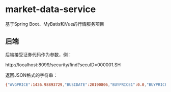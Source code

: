 # market-data-service
基于Spring Boot、MyBatis和Vue的行情服务项目

## 后端

后端接受证券代码作为参数，例：

http://localhost:8099/security/find?secuID=000001.SH

返回JSON格式的字符串：
```bash
{"AVGPRICE":1436.98893729,"BUSIDATE":20190806,"BUYPRICE1":0.0,"BUYPRICE2":0.0,"BUYPRICE3":0.0,"BUYPRICE4":0.0,"BUYPRICE5":0.0,"BUYVOLUME1":0,"BUYVOLUME2":0,"BUYVOLUME3":0,"BUYVOLUME4":0,"BUYVOLUME5":0,"CLOSEPRICE":3354.0352,"GYPRICE":0.0,"GYPRICE2":0.0,"HIGHPRICE":3374.9041,"LASTPRICE":3362.9714,"LOWPRICE":3335.0427,"MARKET":"SH","MATCHAMT":2.233418285404E11,"MATCHQTY":1.55423485E8,"MAXDOWNVALUE":-1.0,"MAXRISEVALUE":-1.0,"OPENINTEREST":0,"OPENPRICE":3341.5276,"PREOPENINTEREST":0,"PRESETTPRICE":0.0,"SALEPRICE1":0.0,"SALEPRICE2":0.0,"SALEPRICE3":0.0,"SALEPRICE4":0.0,"SALEPRICE5":0.0,"SALEVOLUME1":0,"SALEVOLUME2":0,"SALEVOLUME3":0,"SALEVOLUME4":0,"SALEVOLUME5":0,"SECU_ID":"000001.SH","SETTPRICE":2909.4933,"STKCODE":"000001","UPDATETIME":102110}
```
